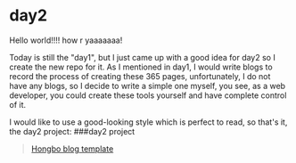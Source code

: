 # day2
Hello world!!!! how r yaaaaaaa!

Today is still the "day1", but I just came up with a good idea for day2 so I create the new repo for it.
As I mentioned in day1, I would write blogs to record the process of creating these 365 pages, unfortunately, I do not have any blogs, so I decide to write a simple one myself, you see, as a web developer, you could create these tools yourself and have complete control of it.

I would like to use a good-looking style which is perfect to read, so that's it, the day2 project:
###day2 project
>[Hongbo blog template](http://angularfox.com/hongbo-365-blogs/index.html)
